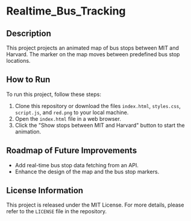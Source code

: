 # Realtime_Bus_Tracking

## Description

This project projects an animated map of bus stops between MIT and Harvard. The marker on the map moves between predefined bus stop locations.

## How to Run

To run this project, follow these steps:

1. Clone this repository or download the files `index.html`, `styles.css`, `script.js`, and `red.png` to your local machine.
2. Open the `index.html` file in a web browser.
3. Click the "Show stops between MIT and Harvard" button to start the animation.

## Roadmap of Future Improvements

- Add real-time bus stop data fetching from an API.
- Enhance the design of the map and the bus stop markers.

## License Information

This project is released under the MIT License. For more details, please refer to the `LICENSE` file in the repository.
